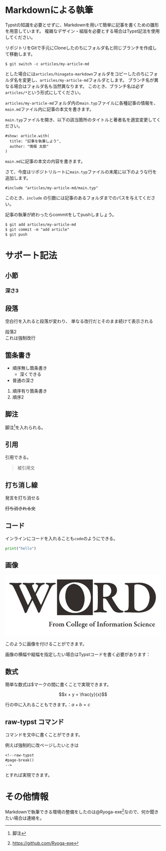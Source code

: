 # Markdownによる執筆

Typstの知識を必要とせずに、Markdownを用いて簡単に記事を書くための雛形を用意しています。
複雑なデザイン・組版を必要とする場合はTypst記法を使用してください。

リポジトリをGitで手元にCloneしたのちにフォルダ名と同じブランチを作成して移動します。

```
$ git switch -c articles/my-article-md
```

とした場合には`articles/hinagata-markdown`フォルダをコピーしたのちにフォルダ名を変更し、`articles/my-article-md`フォルダとします。
ブランチ名が異なる場合はフォルダ名も当然異なります。
このとき、ブランチ名は必ず`articles/*`という形式にしてください。

`articles/my-article-md`フォルダ内の`main.typ`ファイルに各種記事の情報を、`main.md`ファイル内に記事の本文を書きます。

`main.typ`ファイルを開き、以下の該当箇所のタイトルと著者名を適宜変更してください。

```
#show: article.with(
  title: "記事を執筆しよう",
  author: "情報 太郎"
)
```

`main.md`に記事の本文の内容を書きます。

さて、今度はリポジトリルートに`main.typ`ファイルの末尾に以下のような行を追加します。

```
#include "articles/my-article-md/main.typ"
```

このとき、`include` の引数には記事のあるフォルダまでのパスを与えてください。

記事の執筆が終わったらcommitをしてpushしましょう。

```
$ git add articles/my-article-md
$ git commit -m "add article"
$ git push
```

# サポート記法

## 小節

### 深さ3

## 段落

空白行を入れると段落が変わり、
単なる改行だとそのまま続けて表示される

段落2\
これは強制改行

## 箇条書き

- 順序無し箇条書き
  - 深くできる
- 普通の深さ

1. 順序有り箇条書き
1. 順序2

## 脚注

脚注[^footnote]を入れられる。

[^footnote]: 脚注

## 引用

引用できる。

> 被引用文

## 打ち消し線

発言を打ち消せる

~~打ち消される文~~

## コード

インラインにコードを入れることも`code`のようにできる。

```python
print("hello")
```

## 画像

![画像のテスト（jpeg）](./wordlogo.jpg)

このように画像を付けることができます。

画像の横幅や縦幅を指定したい場合はTypstコードを書く必要があります：

<!--raw-typst
#figure(
  image("./wordlogo.jpg", width: 50%),
  caption: "画像のテスト"
)
-->

## 数式

簡単な数式は$マークの間に書くことで実現できます。

$$x + y = \frac{y}{x}$$

行の中に入れることもできます。：$a + b = c$

## raw-typst コマンド

コマンドを文中に書くことができます。

例えば強制的に改ページしたいときは

```
<!--raw-typst
#page-break()
-->
```

とすれば実現できます。

# その他情報

Markdownで執筆できる環境の整備をしたのは@Ryoga-exe[^ryoga]なので、何か聞きたい場合は連絡を。

[^ryoga]: https://github.com/Ryoga-exe
